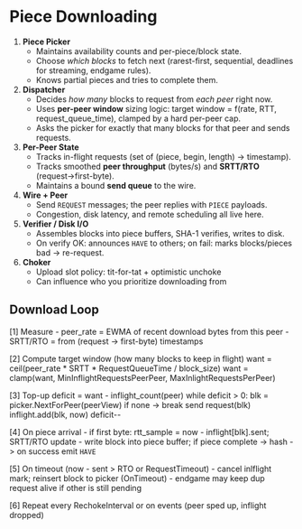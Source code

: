 # Piece Downloading

1. **Piece Picker**
    - Maintains availability counts and per-piece/block state.
    - Choose *which blocks* to fetch next (rarest-first, sequential, deadlines
      for streaming, endgame rules).
    - Knows partial pieces and tries to complete them.
2. **Dispatcher**
    - Decides *how many* blocks to request from *each peer* right now.
    - Uses **per-peer window** sizing logic: target window = f(rate, RTT, request_queue_time),
      clamped by a hard per-peer cap.
    - Asks the picker for exactly that many blocks for that peer and sends requests.
3. **Per-Peer State**
    - Tracks in-flight requests (set of (piece, begin, length) -> timestamp).
    - Tracks smoothed **peer throughput** (bytes/s) and **SRTT/RTO** (request->first-byte).
    - Maintains a bound **send queue** to the wire.
4. **Wire + Peer**
    - Send `REQUEST` messages; the peer replies with `PIECE` payloads.
    - Congestion, disk latency, and remote scheduling all live here.
5. **Verifier / Disk I/O**
    - Assembles blocks into piece buffers, SHA-1 verifies, writes to disk.
    - On verify OK: announces `HAVE` to others; on fail: marks blocks/pieces bad -> re-request.
6. **Choker**
    - Upload slot policy: tit-for-tat + optimistic unchoke
    - Can influence who you prioritize downloading from

## Download Loop

[1] Measure
    - peer_rate = EWMA of recent download bytes from this peer
    - SRTT/RTO = from (request -> first-byte) timestamps

[2] Compute target window (how many blocks to keep in flight)
    want = ceil(peer_rate * SRTT * RequestQueueTime / block_size)
    want = clamp(want, MinInflightRequestsPeerPeer, MaxInlightRequestsPerPeer)

[3] Top-up
    deficit = want - inflight_count(peer)
    while deficit > 0:
        blk = picker.NextForPeer(peerView)
        if none -> break
        send request(blk)
        inflight.add(blk, now)
        deficit--

[4] On piece arrival
    - if first byte: rtt_sample = now - inflight[blk].sent; SRTT/RTO update
    - write block into piece buffer; if piece complete -> hash -> on success emit `HAVE`

[5] On timeout (now - sent > RTO or RequestTimeout)
    - cancel inlflight mark; reinsert block to picker (OnTimeout)
    - endgame may keep dup request alive if other is still pending

[6] Repeat every RechokeInterval or on events (peer sped up, inflight dropped)
